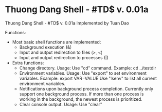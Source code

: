 # Thuong Dang Shell - #TD$ v. 0.01a

Thuong Dang Shell - #TD$ v. 0.01a
Implemented by Tuan Dao

Functions:
- Most basic shell functions are implemented:
	+ Background execution (&)
	+ Input and output redirection to files (>, <)
	+ Input and output redirection to processes (|)
- Extra functions:
	+ Change directory. 
		Usage: Use "cd" command. Example: cd ../testdir
	+ Environment variables. 
		Usage: Use "export" to set environment variables. Example: export VAR=VALUE
		Use "lsenv" to list all current environment variables.
	+ Notifications upon background process completion. Currently only support one background process. If more than one process is working in the background, the newest process is prioritized.
	+ Clear console output. 
		Usage: Use "clear"
